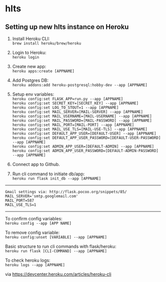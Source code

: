 # hlts

## Setting up new hlts instance on Heroku

1. Install Heroku CLI: <br>
`brew install heroku/brew/heroku`

1. Login to Heroku: <br>
`heroku login`

2. Create new app: <br>
`heroku apps:create [APPNAME]`

3. Add Postgres DB: <br>
`heroku addons:add heroku-postgresql:hobby-dev --app [APPNAME]`

4. Setup env variables: <br>
`heroku config:set FLASK_APP=run.py --app [APPNAME]` <br>
`heroku config:set SECRET_KEY=[SECRET_KEY] --app [APPNAME]` <br>
`heroku config:set LOG_TO_STOUT=1 --app [APPNAME]` <br>
`heroku config:set MAIL_SERVER=[MAIL-SERVER] --app [APPNAME]` <br>
`heroku config:set MAIL_USERNAME=[MAIL-USERNAME] --app [APPNAME]` <br>
`heroku config:set MAIL_PASSWORD=[MAIL-PASSWORD] --app [APPNAME]` <br>
`heroku config:set MAIL_PORT=[MAIL-PORT] --app [APPNAME]` <br>
`heroku config:set MAIL_USE_TLS=[MAIL-USE-TLS] --app [APPNAME]` <br>
`heroku config:set DEFAULT_APP_USER=[DEFAULT-USER] --app [APPNAME]` <br>
`heroku config:set DEFAULT_APP_USER_PASSWORD=[DEFAULT-USER-PASSWORD] --app [APPNAME]` <br>
`heroku config:set ADMIN_APP_USER=[DEFAULT-ADMIN] --app [APPNAME]` <br>
`heroku config:set ADMIN_APP_USER_PASSWORD=[DEFAULT-ADMIN-PASSWORD] --app [APPNAME]` <br>

5. Connect app to Github.

6. Run cli command to initiate db/app: <br>
`heroku run flask init_db --app [APPNAME]`

---

```
Gmail settings via: http://flask.pocoo.org/snippets/85/
MAIL_SERVER='smtp.googlemail.com'
MAIL_PORT=587
MAIL_USE_TLS=1
```

---

To confirm config variables: <br>
`heroku config --app [APP NAME]`

To remove config variable: <br>
`heroku config:unset [VARIABLE] --app [APPNAME]`

Basic structure to run cli commands with flask/heroku: <br>
`heroku run flask [CLI-COMMAND] --app [APPNAME]`

To check heroku logs: <br>
`heroku logs --app [APPNAME]`

via <https://devcenter.heroku.com/articles/heroku-cli>